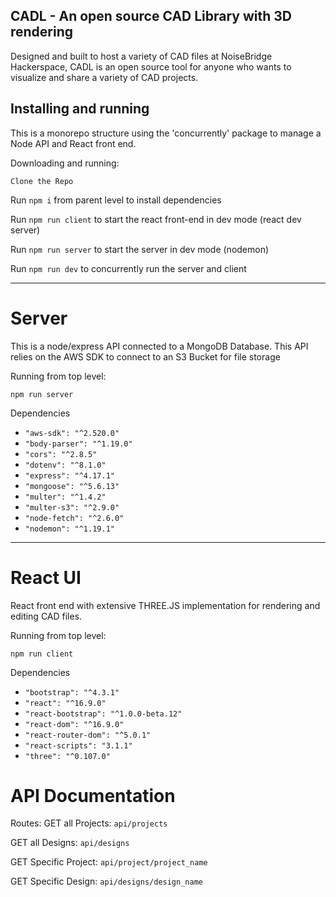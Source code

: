 ## CADL - An open source CAD Library with 3D rendering

Designed and built to host a variety of CAD files at NoiseBridge Hackerspace, CADL is an open source tool for anyone who wants to visualize and share a variety of CAD projects.

## Installing and running
This is a monorepo structure using the 'concurrently' package to manage a Node API and React front end. 

Downloading and running:

`Clone the Repo`

Run `npm i` from parent level to install dependencies

Run `npm run client` to start the react front-end in dev mode (react dev server)

Run `npm run server` to start the server in dev mode (nodemon)

Run `npm run dev` to concurrently run the server and client

***

# Server
This is a node/express API connected to a MongoDB Database. 
This API relies on the AWS SDK to connect to an S3 Bucket for file storage

Running from top level:

`npm run server`

Dependencies

* `"aws-sdk": "^2.520.0"`
* `"body-parser": "^1.19.0"`
* `"cors": "^2.8.5"`
* `"dotenv": "^8.1.0"`
* `"express": "^4.17.1"`
* `"mongoose": "^5.6.13"`
* `"multer": "^1.4.2"`
* `"multer-s3": "^2.9.0"`
* `"node-fetch": "^2.6.0"`
* `"nodemon": "^1.19.1"`

***

# React UI
React front end with extensive THREE.JS implementation for rendering and editing CAD files.

Running from top level:

`npm run client`

Dependencies

* `"bootstrap": "^4.3.1"`
* `"react": "^16.9.0"`
* `"react-bootstrap": "^1.0.0-beta.12"`
* `"react-dom": "^16.9.0"`
* `"react-router-dom": "^5.0.1"`
* `"react-scripts": "3.1.1"`
* `"three": "^0.107.0"`

# API Documentation

Routes: 
GET all Projects: `api/projects`

GET all Designs: `api/designs`

GET Specific Project: `api/project/project_name`

GET Specific Design: `api/designs/design_name`